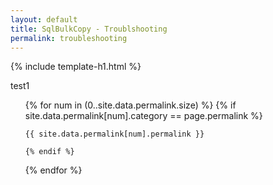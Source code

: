 ```yaml
---
layout: default
title: SqlBulkCopy - Troublshooting
permalink: troubleshooting
---
```


{% include template-h1.html %}

test1
<ul>
{% for num in (0..site.data.permalink.size) %}
	{% if site.data.permalink[num].category == page.permalink %}
	
	{{ site.data.permalink[num].permalink }}
		
	{% endif %}
{% endfor %}
</ul>
